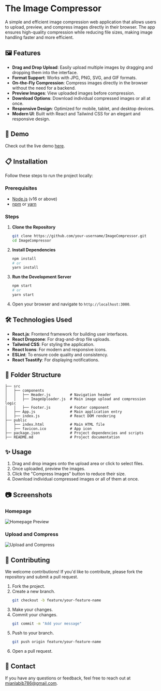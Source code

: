 # The Image Compressor

A simple and efficient image compression web application that allows users to upload, preview, and compress images directly in their browser. The app ensures high-quality compression while reducing file sizes, making image handling faster and more efficient.

## 🖼️ Features

- **Drag and Drop Upload**: Easily upload multiple images by dragging and dropping them into the interface.
- **Format Support**: Works with JPG, PNG, SVG, and GIF formats.
- **On-the-Fly Compression**: Compress images directly in the browser without the need for a backend.
- **Preview Images**: View uploaded images before compression.
- **Download Options**: Download individual compressed images or all at once.
- **Responsive Design**: Optimized for mobile, tablet, and desktop devices.
- **Modern UI**: Built with React and Tailwind CSS for an elegant and responsive design.

## 🚀 Demo

Check out the live demo [here](https://theimagecompressor.vercel.app/).

## 📋 Installation

Follow these steps to run the project locally:

### Prerequisites

- [Node.js](https://nodejs.org/) (v16 or above)
- [npm](https://www.npmjs.com/) or [yarn](https://yarnpkg.com/)

### Steps

1. **Clone the Repository**
   ```bash
   git clone https://github.com/your-username/ImageCompressor.git
   cd ImageCompressor
   ```

2. **Install Dependencies**
   ```bash
   npm install
   # or
   yarn install
   ```

3. **Run the Development Server**
   ```bash
   npm start
   # or
   yarn start
   ```

4. Open your browser and navigate to `http://localhost:3000`.

## 🛠️ Technologies Used

- **React.js**: Frontend framework for building user interfaces.
- **React Dropzone**: For drag-and-drop file uploads.
- **Tailwind CSS**: For styling the application.
- **React Icons**: For modern and responsive icons.
- **ESLint**: To ensure code quality and consistency.
- **React Toastify**: For displaying notifications.

## 📂 Folder Structure

```
├── src
│   ├── components
│   │   ├── Header.js         # Navigation header
│   │   ├── ImageUploader.js  # Main image upload and compression logic
│   │   ├── Footer.js         # Footer component
│   ├── App.js                # Main application entry
│   ├── index.js              # React DOM rendering
├── public
│   ├── index.html            # Main HTML file
│   ├── favicon.ico           # App icon
├── package.json              # Project dependencies and scripts
├── README.md                 # Project documentation
```

## ✨ Usage

1. Drag and drop images onto the upload area or click to select files.
2. Once uploaded, preview the images.
3. Click the "Compress Images" button to reduce their size.
4. Download individual compressed images or all of them at once.

## 📷 Screenshots

### Homepage

![Homepage Preview](https://i.ibb.co/m98KpRT/theimagecompress.png)  


### Upload and Compress

![Upload and Compress](https://i.ibb.co/7yfsfcv/Screenshot-2024-11-30-121510.png)  


## 🙌 Contributing

We welcome contributions! If you'd like to contribute, please fork the repository and submit a pull request.

1. Fork the project.
2. Create a new branch.
   ```bash
   git checkout -b feature/your-feature-name
   ```
3. Make your changes.
4. Commit your changes.
   ```bash
   git commit -m "Add your message"
   ```
5. Push to your branch.
   ```bash
   git push origin feature/your-feature-name
   ```
6. Open a pull request.

## 📧 Contact

If you have any questions or feedback, feel free to reach out at [mianlabib786@gmail.com](mailto:mianlabib786@gmail.com).
